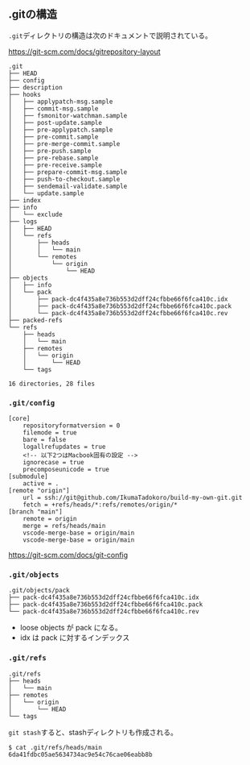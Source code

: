 ## .gitの構造

`.git`ディレクトリの構造は次のドキュメントで説明されている。

https://git-scm.com/docs/gitrepository-layout

```
.git
├── HEAD
├── config
├── description
├── hooks
│   ├── applypatch-msg.sample
│   ├── commit-msg.sample
│   ├── fsmonitor-watchman.sample
│   ├── post-update.sample
│   ├── pre-applypatch.sample
│   ├── pre-commit.sample
│   ├── pre-merge-commit.sample
│   ├── pre-push.sample
│   ├── pre-rebase.sample
│   ├── pre-receive.sample
│   ├── prepare-commit-msg.sample
│   ├── push-to-checkout.sample
│   ├── sendemail-validate.sample
│   └── update.sample
├── index
├── info
│   └── exclude
├── logs
│   ├── HEAD
│   └── refs
│       ├── heads
│       │   └── main
│       └── remotes
│           └── origin
│               └── HEAD
├── objects
│   ├── info
│   └── pack
│       ├── pack-dc4f435a8e736b553d2dff24cfbbe66f6fca410c.idx
│       ├── pack-dc4f435a8e736b553d2dff24cfbbe66f6fca410c.pack
│       └── pack-dc4f435a8e736b553d2dff24cfbbe66f6fca410c.rev
├── packed-refs
└── refs
    ├── heads
    │   └── main
    ├── remotes
    │   └── origin
    │       └── HEAD
    └── tags

16 directories, 28 files
```

### `.git/config`

```
[core]
	repositoryformatversion = 0
	filemode = true
	bare = false
	logallrefupdates = true
    <!-- 以下2つはMacbook固有の設定 -->
	ignorecase = true
	precomposeunicode = true
[submodule]
	active = .
[remote "origin"]
	url = ssh://git@github.com/IkumaTadokoro/build-my-own-git.git
	fetch = +refs/heads/*:refs/remotes/origin/*
[branch "main"]
	remote = origin
	merge = refs/heads/main
	vscode-merge-base = origin/main
	vscode-merge-base = origin/main
```

https://git-scm.com/docs/git-config


### `.git/objects`

```
.git/objects/pack
├── pack-dc4f435a8e736b553d2dff24cfbbe66f6fca410c.idx
├── pack-dc4f435a8e736b553d2dff24cfbbe66f6fca410c.pack
└── pack-dc4f435a8e736b553d2dff24cfbbe66f6fca410c.rev
```

- loose objects が pack になる。
- idx は pack に対するインデックス

### `.git/refs`

```
.git/refs
├── heads
│   └── main
├── remotes
│   └── origin
│       └── HEAD
└── tags
```

`git stash`すると、stashディレクトリも作成される。

```
$ cat .git/refs/heads/main
6da41fdbc05ae5634734ac9e54c76cae06eabb8b
```
